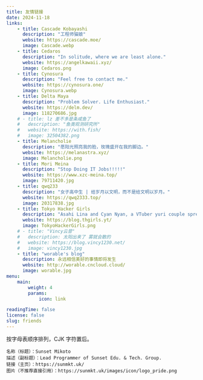 ```yaml
---
title: 友情链接
date: 2024-11-18
links:
    - title: Cascade Kobayashi
      description: "工程师猫娘"
      website: https://cascade.moe/
      image: Cascade.webp
    - title: Cedaros
      description: "In solitude, where we are least alone."
      website: https://angelkawaii.xyz/
      image: Cedaros.png
    - title: Cynosura
      description: "Feel free to contact me."
      website: https://cynosura.one/
      image: Cynosura.webp
    - title: Delta Maya
      description: "Problem Solver. Life Enthusiast."
      website: https://delm.dev/
      image: 118270686.jpg
    # - title: lz 差不多是条咸鱼了
    #   description: "鱼类观测研究所"
    #   website: https://with.fish/
    #   image: 32504382.png
    - title: Melancholie
      description: "愿阳光照亮我的脸，玫瑰盛开在我的脚边。"
      website: https://melanastra.xyz/
      image: Melancholie.png
    - title: Mori Meina
      description: "Stop Doing IT Jobs!!!!!"
      website: https://www.xzc-meina.top/
      image: 79711420.jpg
    - title: qwq233
      description: "女子高中生 | 给岁月以文明，而不是给文明以岁月。"
      website: https://qwq2333.top/
      image: 20317838.jpg
    - title: Tokyo Hacker Girls
      description: "Asahi Lina and Cyan Nyan, a VTuber yuri couple spreading love, knowledge, and positivity!"
      website: https://blog.thgirls.yt/
      image: TokyoHackerGirls.png
    # - title: "Vincy云昔"
    #   description: 太阳出来了 雾就会散的
    #   website: https://blog.vincy1230.net/
    #   image: vincy1230.jpg
    - title: "worable's blog"
      description: 永远相信美好的事情即将发生
      website: http://worable.cncloud.cloud/
      image: worable.jpg
menu:
    main:
        weight: 4
        params:
            icon: link

readingTime: false
license: false
slug: friends
---
```


按字母表顺序排列，CJK 字符置后。

```plain
名称（标题）：Sunset Mikoto
描述（副标题）：Lead Programmer of Sunset Edu. & Tech. Group.
链接（主页）：https://sunmkt.uk/
图片（不推荐直接引用）：https://sunmkt.uk/images/icon/logo_pride.png
```
